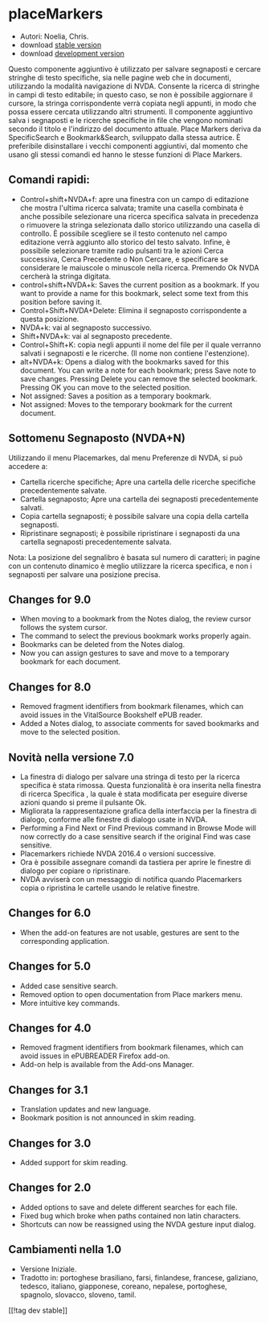 # placeMarkers #

* Autori: Noelia, Chris.
* download [stable version][1]
* download [development version][2]

Questo componente aggiuntivo è utilizzato per salvare segnaposti e cercare
stringhe di testo specifiche, sia nelle pagine web che in documenti,
utilizzando la modalità navigazione di NVDA. Consente la ricerca di stringhe
in campi di testo editabile; in questo caso, se non è possibile aggiornare
il cursore, la stringa corrispondente verrà copiata negli appunti, in modo
che possa essere cercata utilizzando altri strumenti. Il componente
aggiuntivo salva  i segnaposti e le ricerche specifiche in file che vengono
nominati secondo il titolo e l'indirizzo  del documento attuale. Place
Markers deriva da SpecificSearch e Bookmark&Search, sviluppato dalla stessa
autrice. È preferibile disinstallare i vecchi componenti aggiuntivi, dal
momento che usano gli stessi comandi ed hanno le stesse funzioni di Place
Markers. 

## Comandi rapidi: ##

*	Control+shift+NVDA+f: apre una finestra con un campo di editazione che
  mostra l'ultima ricerca salvata; tramite una casella combinata è anche
  possibile selezionare una ricerca specifica salvata in precedenza  o
  rimuovere la stringa selezionata dallo storico utilizzando una casella di
  controllo. È possibile scegliere se il testo contenuto nel campo
  editazione verrà aggiunto allo storico del testo salvato. Infine, è
  possibile selezionare tramite radio pulsanti tra le azioni Cerca
  successiva, Cerca Precedente o Non Cercare, e specificare se considerare
  le maiuscole o minuscole nella ricerca. Premendo Ok NVDA cercherà la
  stringa digitata.
*	control+shift+NVDA+k: Saves the current position as a bookmark. If you
  want to provide a name for this bookmark, select some text from this
  position before saving it.
*	Control+Shift+NVDA+Delete: Elimina il segnaposto corrispondente a questa
  posizione.
*	NVDA+k: vai al segnaposto successivo.
*	Shift+NVDA+k: vai al segnaposto precedente.
*	Control+Shift+K: copia negli appunti il nome del file per il quale
  verranno salvati i segnaposti e le ricerche. (Il nome non contiene
  l'estenzione).
*	alt+NVDA+k: Opens a dialog with the bookmarks saved for this document. You
  can write a note for each bookmark; press Save note to save
  changes. Pressing Delete you can remove the selected bookmark. Pressing OK
  you can move to the selected position.
*	Not assigned: Saves a position as a temporary bookmark.
*	Not assigned: Moves to the temporary bookmark for the current document.


## Sottomenu Segnaposto (NVDA+N) ##

Utilizzando il menu Placemarkes, dal menu Preferenze di NVDA, si può
accedere a:

*	Cartella ricerche specifiche; Apre una cartella delle ricerche specifiche
  precedentemente salvate.
*	Cartella segnaposto; Apre una cartella dei segnaposti precedentemente
  salvati.
*	Copia cartella segnaposti; è possibile salvare una copia della cartella
  segnaposti.
*	Ripristinare segnaposti; è possibile ripristinare i segnaposti da una
  cartella  segnaposti precedentemente salvata.

Nota: La posizione del segnalibro è basata sul numero di caratteri; in
pagine con un contenuto dinamico è meglio utilizzare la ricerca specifica, e
non i segnaposti per salvare una posizione precisa.


## Changes for 9.0
*	When moving to a bookmark from the Notes dialog, the review cursor follows
  the system cursor.
*	The command to select the previous bookmark works properly again.
*	Bookmarks can be deleted from the Notes dialog.
*	Now you can assign gestures to save and move to a temporary bookmark for
  each document.

## Changes for 8.0 ##
*	Removed fragment identifiers from bookmark filenames, which can avoid
  issues in the VitalSource Bookshelf ePUB reader.
*	Added a Notes dialog, to associate comments for saved bookmarks and move
  to the selected position.

## Novità nella versione 7.0 ##
*	La finestra di dialogo per salvare una stringa di testo per la ricerca
  specifica è stata rimossa. Questa funzionalità è ora inserita nella
  finestra di ricerca Specifica , la quale è stata modificata per eseguire
  diverse azioni quando si preme il pulsante Ok.
*	Migliorata la rappresentazione grafica della interfaccia per la finestra
  di dialogo, conforme alle finestre di dialogo usate in NVDA.
*	Performing a Find Next or Find Previous command in Browse Mode will now
  correctly do a case sensitive search if the original Find was case
  sensitive.
*	Placemarkers richiede NVDA 2016.4 o versioni successive.
*	Ora è possibile assegnare comandi da tastiera per aprire le finestre di
  dialogo per copiare o ripristinare. 
*	NVDA avviserà con un messaggio di notifica quando Placemarkers copia o
  ripristina le cartelle usando le relative finestre.

## Changes for 6.0 ##
* When the add-on features are not usable, gestures are sent to the
  corresponding application.

## Changes for 5.0 ##
* Added case sensitive search.
* Removed option to open documentation from Place markers menu.
* More intuitive key commands.

## Changes for 4.0 ##
* Removed fragment identifiers from bookmark filenames, which can avoid
  issues in ePUBREADER Firefox add-on.
* Add-on help is available from the Add-ons Manager.

## Changes for 3.1 ##
* Translation updates and new language.
* Bookmark position is not announced in skim reading.

## Changes for 3.0 ##
* Added support for skim reading.

## Changes for 2.0 ##
* Added options to save and delete different searches for each file.
* Fixed bug which broke when paths contained non latin characters.
* Shortcuts can now be reassigned using the NVDA gesture input dialog.

## Cambiamenti nella 1.0 ##
* Versione Iniziale.
* Tradotto in: portoghese brasiliano, farsi, finlandese, francese,
  galiziano, tedesco, italiano, giapponese, coreano, nepalese, portoghese,
  spagnolo, slovacco, sloveno, tamil.

[[!tag dev stable]]

[1]: http://addons.nvda-project.org/files/get.php?file=pm

[2]: http://addons.nvda-project.org/files/get.php?file=pm-dev
